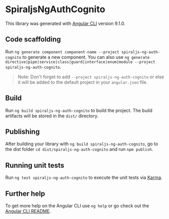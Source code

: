# SpiraljsNgAuthCognito

This library was generated with [Angular CLI](https://github.com/angular/angular-cli) version 9.1.0.

## Code scaffolding

Run `ng generate component component-name --project spiraljs-ng-auth-cognito` to generate a new component. You can also use `ng generate directive|pipe|service|class|guard|interface|enum|module --project spiraljs-ng-auth-cognito`.
> Note: Don't forget to add `--project spiraljs-ng-auth-cognito` or else it will be added to the default project in your `angular.json` file. 

## Build

Run `ng build spiraljs-ng-auth-cognito` to build the project. The build artifacts will be stored in the `dist/` directory.

## Publishing

After building your library with `ng build spiraljs-ng-auth-cognito`, go to the dist folder `cd dist/spiraljs-ng-auth-cognito` and run `npm publish`.

## Running unit tests

Run `ng test spiraljs-ng-auth-cognito` to execute the unit tests via [Karma](https://karma-runner.github.io).

## Further help

To get more help on the Angular CLI use `ng help` or go check out the [Angular CLI README](https://github.com/angular/angular-cli/blob/master/README.md).
